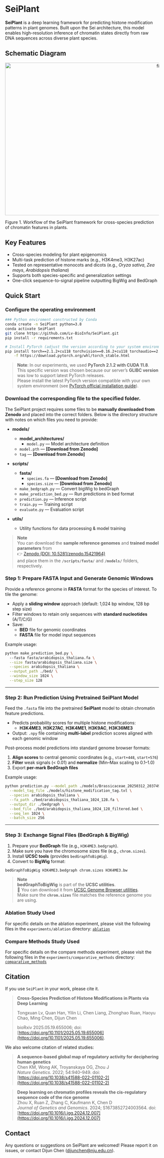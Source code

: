 # SeiPlant
**SeiPlant** is a deep learning framework for predicting histone modification patterns in plant genomes. Built upon 
the Sei architecture, this model enables high-resolution inference of chromatin states directly from raw DNA sequences 
across diverse plant species.

## Schematic Diagram

<div style="text-align: center;">
    <img src="img/Fig1.jpg" alt="fig1" width="1000" height="500">
</div>

Figure 1. Workflow of the SeiPlant framework for cross-species prediction of chromatin features in plants.

## Key Features
- Cross-species modeling for plant epigenomics
- Multi-task prediction of histone marks (e.g., H3K4me3, H3K27ac)
- Tested on representative monocots and dicots (e.g., *Oryza sativa*, *Zea mays*, *Arabidopsis thaliana*)
- Supports both species-specific and generalization settings
- One-click sequence-to-signal pipeline outputting BigWig and BedGraph

## Quick Start
### Configure the operating environment

```bash
### Python enviroment constructed by Conda
conda create -n SeiPlant python=3.8
conda activate SeiPlant
git clone https://github.com/Lv-BioInfo/SeiPlant.git
pip install -r requirements.txt

# Install PyTorch (adjust the version according to your system environment)
pip install torch==2.1.2+cu118 torchvision==0.16.2+cu118 torchaudio==2.1.2+cu118 \
    -f https://download.pytorch.org/whl/torch_stable.html
```
> **Note**: In our experiments, we used **PyTorch 2.1.2 with CUDA 11.8**.  
> This specific version was chosen because our server’s **GLIBC version** was low to support latest PyTorch releases.  
> Please install the latest PyTorch version compatible with your own system environment 
> (see [PyTorch official installation guide](https://pytorch.org/get-started/locally/)).

### Download the corresponding file to the specified folder.
The SeiPlant project requires some files to be **manually downloaded from Zenodo** and placed into the correct folders. 
Below is the directory structure with notes on which files you need to provide:

- **models/**
  - **model_architectures/**
    - `model.py` — Model architecture definition
  - `model.pth` — **[Download from Zenodo]**
  - `tag` — **[Download from Zenodo]**

- **scripts/**
  - **fasta/**
    - `species.fa` — **[Download from Zenodo]**
    - `species.size` — **[Download from Zenodo]**
  - `make_bedgraph.py` — Convert bigWig to bedGraph
  - `make_prediction_bed.py` — Run predictions in bed format
  - `prediction.py` — Inference script
  - `train.py` — Training script
  - `evaluate.py` — Evaluation script

- **utils/**
  - Utility functions for data processing & model training

> **Note**  
> You can download the **sample reference genomes** and **trained model parameters** from  
> 👉 [Zenodo (DOI: 10.5281/zenodo.15421964)](https://doi.org/10.5281/zenodo.15421964)  
> and place them in the **`/scripts/fasta/`** and **`/models/`** folders, respectively.

### Step 1: Prepare FASTA Input and Generate Genomic Windows

Provide a reference genome in **FASTA** format for the species of interest. To tile the genome:

- Apply a **sliding window** approach (default: 1,024 bp window, 128 bp step size)
- Filter windows to retain only sequences with **standard nucleotides** (A/T/C/G)
- Save:
  - **BED** file for genomic coordinates
  - **FASTA** file for model input sequences

Example usage:
```bash
python make_prediction_bed.py \ 
  --fasta fasta/arabidopsis_thaliana.fa \
  --size fasta/arabidopsis_thaliana.size \
  --species arabidopsis_thaliana \
  --output_path ./bed/ \
  --window_size 1024 \
  --step_size 128
```

---

### Step 2: Run Prediction Using Pretrained SeiPlant Model

Feed the `.fasta` file into the pretrained **SeiPlant** model to obtain chromatin feature predictions.

- Predicts probability scores for multiple histone modifications:
  - **H3K4ME3**, **H3K27AC**, **H3K4ME1**, **H3K9AC**, **H3K36ME3**
- Output: `.npy` file containing **multi-label** prediction scores aligned with each genomic window

Post-process model predictions into standard genome browser formats:

1. **Align scores** to central genomic coordinates (e.g., `start+448`, `start+576`)
2. **Filter** weak signals (< 0.01) and **normalize** (Min–Max scaling to 0.1–1.0)
3. Export **per-mark BedGraph files**

Example usage:
```bash
python prediction.py --model_path ./models/Brassicaceae_20250312_203749_1024_nip_feature7.model \
  --model_tag_file ./models/histone_modification_tag.txt \
  --species arabidopsis_thaliana \
  --fa_path ./bed/arabidopsis_thaliana_1024_128.fa \
  --output_dir ./bedgraph \
  --bed_file ./bed/arabidopsis_thaliana_1024_128_filtered.bed \
  --seq_len 1024 \
  --batch_size 256
```

---

### Step 3: Exchange Signal Files (BedGraph & BigWig)

1. Prepare your **BedGraph** file (e.g., `H3K4ME3.bedgraph`).
2. Make sure you have the chromosome sizes file (e.g., `chrom.sizes`).
3. Install **UCSC tools** (provides `bedGraphToBigWig`).
4. Convert to **BigWig** format:

```bash
bedGraphToBigWig H3K4ME3.bedgraph chrom.sizes H3K4ME3.bw
```
> **Note**  
> **bedGraphToBigWig** is part of the **UCSC utilities**.  
> 📌 You can download it from [UCSC Genome Browser utilities](http://hgdownload.soe.ucsc.edu/admin/exe/).  
> Make sure the **`chrom.sizes`** file matches the reference genome you are using.

### Ablation Study Used
For specific details on the ablation experiment, please visit the following files in the `experiments/ablation` directory:
[`ablation`](experiments/ablation/ablation.md)   

### Compare Methods Study Used
For specific details on the compare methods experiment, please visit the following files in the `experiments/comparative_methods` directory:
[`comparative_methods`](experiments/comparative_methods/compare_methods.md)  

## Citation
If you use `SeiPlant` in your work, please cite it.
> **Cross-Species Prediction of Histone Modifications in Plants via Deep Learning**
>
> Tongxuan Lv, Quan Han, Yilin Li, Chen Liang, Zhonghao Ruan, Haoyu Chao, Ming Chen, Dijun Chen
> 
> bioRxiv 2025.05.19.655006; doi: [https://doi.org/10.1101/2025.05.19.655006](https://doi.org/10.1101/2025.05.19.655006).

We also welcome citation of related studies:

> **A sequence-based global map of regulatory activity for deciphering human genetics**  
> Chen KM, Wong AK, Troyanskaya OG, Zhou J  
> *Nature Genetics*. 2022; 54:940–949. doi: [https://doi.org/10.1038/s41588-022-01102-2](https://doi.org/10.1038/s41588-022-01102-2)  

> **Deep learning on chromatin profiles reveals the cis-regulatory sequence code of the rice genome**  
> Zhou X, Ruan Z, Zhang C, Kaufmann K, Chen D  
> *Journal of Genetics and Genomics*. 2024; S1673852724003564. doi: [https://doi.org/10.1016/j.jgg.2024.12.007](https://doi.org/10.1016/j.jgg.2024.12.007)  

## Contact
Any questions or suggestions on SeiPlant are welcomed! Please report it on issues, or contact Dijun Chen (dijunchen@nju.edu.cn).